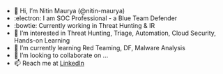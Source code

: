 - 👋 Hi, I’m Nitin Maurya (@nitin-maurya)
- :electron: I am SOC Professional - a Blue Team Defender
- :bowtie: Currently working in Threat Hunting & IR
- 👀 I’m interested in Threat Hunting, Triage, Automation, Cloud Security, Hands-on Learning
- 🌱 I’m currently learning Red Teaming, DF, Malware Analysis
- 💞️ I’m looking to collaborate on ...
- 📫 Reach me at <a href="https://www.linkedin.com/in/maurya-nittin/">LinkedIn</a>
